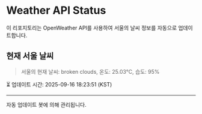 
# Weather API Status

이 리포지토리는 OpenWeather API를 사용하여 서울의 날씨 정보를 자동으로 업데이트합니다.

## 현재 서울 날씨
> 서울의 현재 날씨: broken clouds, 온도: 25.03°C, 습도: 95%

⏳ 업데이트 시간: 2025-09-16 18:23:51 (KST)

---
자동 업데이트 봇에 의해 관리됩니다.
